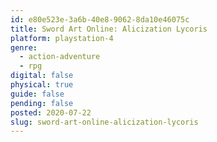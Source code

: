 ```yaml
---
id: e80e523e-3a6b-40e8-9062-8da10e46075c
title: Sword Art Online: Alicization Lycoris
platform: playstation-4
genre:
  - action-adventure
  - rpg
digital: false
physical: true
guide: false
pending: false
posted: 2020-07-22
slug: sword-art-online-alicization-lycoris
---
```

